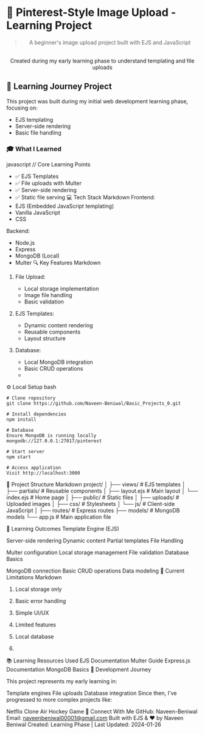 # 🎯 Pinterest-Style Image Upload - Learning Project

<div align="center">

  
  > A beginner's image upload project built with EJS and JavaScript
  <br>
  Created during my early learning phase to understand templating and file uploads
</div>

## 🌱 Learning Journey Project

This project was built during my initial web development learning phase, focusing on:
- EJS templating
- Server-side rendering
- Basic file handling

### 🎓 What I Learned

javascript
// Core Learning Points
- ✅ EJS Templates
- ✅ File uploads with Multer
- ✅ Server-side rendering
- ✅ Static file serving
💻 Tech Stack
Markdown
Frontend:
- EJS (Embedded JavaScript templating)
- Vanilla JavaScript
- CSS


Backend:
- Node.js
- Express
- MongoDB (Local)
- Multer
🔍 Key Features
Markdown
1. File Upload:
   - Local storage implementation
   - Image file handling
   - Basic validation

2. EJS Templates:
   - Dynamic content rendering
   - Reusable components
   - Layout structure

3. Database:
   - Local MongoDB integration
   - Basic CRUD operations
   - 


⚙️ Local Setup
bash
```
# Clone repository
git clone https://github.com/Naveen-Beniwal/Basic_Projects_0.git

# Install dependencies
npm install

# Database
Ensure MongoDB is running locally
mongodb://127.0.0.1:27017/pinterest

# Start server
npm start

# Access application
Visit http://localhost:3000
```
📌 Project Structure
Markdown
project/
│
├── views/                 # EJS templates
│   ├── partials/         # Reusable components
│   ├── layout.ejs        # Main layout
│   └── index.ejs         # Home page
│
├── public/               # Static files
│   ├── uploads/         # Uploaded images
│   ├── css/            # Stylesheets
│   └── js/             # Client-side JavaScript
│
├── routes/              # Express routes
├── models/              # MongoDB models
└── app.js              # Main application file


🎯 Learning Outcomes
Template Engine (EJS)

Server-side rendering
Dynamic content
Partial templates
File Handling

Multer configuration
Local storage management
File validation
Database Basics

MongoDB connection
Basic CRUD operations
Data modeling
🔧 Current Limitations
Markdown
1. Local storage only
2. Basic error handling
3. Simple UI/UX
4. Limited features
5. Local database

6. 
📚 Learning Resources Used
EJS Documentation
Multer Guide
Express.js Documentation
MongoDB Basics
🚀 Development Journey

This project represents my early learning in:

Template engines
File uploads
Database integration
Since then, I've progressed to more complex projects like:

Netflix Clone
Air Hockey Game
👤 Connect With Me
GitHub: Naveen-Beniwal
Email: naveenbeniwal00001@gmail.com
Built with EJS & ❤️ by Naveen Beniwal
Created: Learning Phase | Last Updated: 2024-01-26
